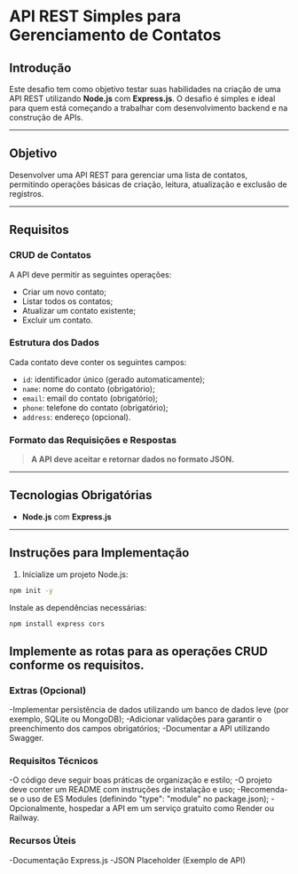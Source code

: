 # API REST Simples para Gerenciamento de Contatos

## Introdução
Este desafio tem como objetivo testar suas habilidades na criação de uma API REST utilizando **Node.js** com **Express.js**. O desafio é simples e ideal para quem está começando a trabalhar com desenvolvimento backend e na construção de APIs.

---

## Objetivo
Desenvolver uma API REST para gerenciar uma lista de contatos, permitindo operações básicas de criação, leitura, atualização e exclusão de registros.

---

## Requisitos

### CRUD de Contatos
A API deve permitir as seguintes operações:
- Criar um novo contato;
- Listar todos os contatos;
- Atualizar um contato existente;
- Excluir um contato.

### Estrutura dos Dados
Cada contato deve conter os seguintes campos:
- `id`: identificador único (gerado automaticamente);
- `name`: nome do contato (obrigatório);
- `email`: email do contato (obrigatório);
- `phone`: telefone do contato (obrigatório);
- `address`: endereço (opcional).

### Formato das Requisições e Respostas
> **A API deve aceitar e retornar dados no formato JSON.**

---

## Tecnologias Obrigatórias
- **Node.js** com **Express.js**

---

## Instruções para Implementação
1. Inicialize um projeto Node.js:
```bash
npm init -y
```
Instale as dependências necessárias:
```bash
npm install express cors
```
## Implemente as rotas para as operações CRUD conforme os requisitos.
### Extras (Opcional)
-Implementar persistência de dados utilizando um banco de dados leve (por exemplo, SQLite ou MongoDB);
-Adicionar validações para garantir o preenchimento dos campos obrigatórios;
-Documentar a API utilizando Swagger.

### Requisitos Técnicos
-O código deve seguir boas práticas de organização e estilo;
-O projeto deve conter um README com instruções de instalação e uso;
-Recomenda-se o uso de ES Modules (definindo "type": "module" no package.json);
-Opcionalmente, hospedar a API em um serviço gratuito como Render ou Railway.

### Recursos Úteis
-Documentação Express.js
-JSON Placeholder (Exemplo de API)